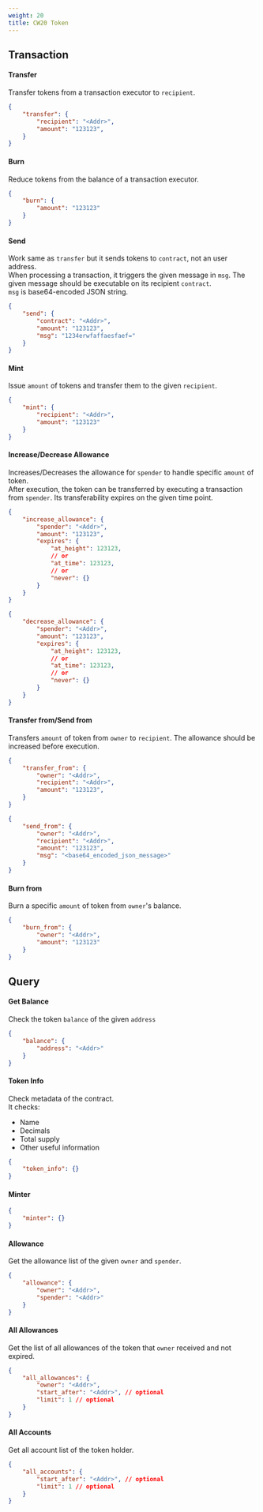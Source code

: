 ```yaml
---
weight: 20
title: CW20 Token
---
```


## Transaction

#### Transfer

Transfer tokens from a transaction executor to `recipient`.

```json
{
    "transfer": {
        "recipient": "<Addr>",
        "amount": "123123",
    }
}
```

#### Burn

Reduce tokens from the balance of a transaction executor.

```json
{
    "burn": {
        "amount": "123123"
    }
}
```

#### Send

Work same as `transfer` but it sends tokens to `contract`, not an user address.<br />
When processing a transaction, it triggers the given message in `msg`. The given message should be executable on its recipient `contract`.<br />
`msg` is base64-encoded JSON string.

```json
{
    "send": {
        "contract": "<Addr>",
        "amount": "123123",
        "msg": "1234erwfaffaesfaef="
    }
}
```

#### Mint

Issue `amount` of tokens and transfer them to the given `recipient`.

```json
{
    "mint": {
        "recipient": "<Addr>",
        "amount": "123123"
    }
}
```

#### Increase/Decrease Allowance

Increases/Decreases the allowance for `spender` to handle specific `amount` of token.<br />
After execution, the token can be transferred by executing a transaction from `spender`. Its transferability expires on the given time point.

```json
{
    "increase_allowance": {
        "spender": "<Addr>",
        "amount": "123123",
        "expires": {
            "at_height": 123123,
            // or
            "at_time": 123123,
            // or
            "never": {}
        }
    }
}
```

```json
{
    "decrease_allowance": {
        "spender": "<Addr>",
        "amount": "123123",
        "expires": {
            "at_height": 123123,
            // or
            "at_time": 123123,
            // or
            "never": {}
        }
    }
}
```

#### Transfer from/Send from

Transfers `amount` of token from `owner` to `recipient`. The allowance should be increased before execution.

```json
{
    "transfer_from": {
        "owner": "<Addr>",
        "recipient": "<Addr>",
        "amount": "123123",
    }
}
```

```json
{
    "send_from": {
        "owner": "<Addr>",
        "recipient": "<Addr>",
        "amount": "123123",
        "msg": "<base64_encoded_json_message>"
    }
}
```

#### Burn from

Burn a specific `amount` of token from `owner`'s balance.

```json
{
    "burn_from": {
        "owner": "<Addr>",
        "amount": "123123"
    }
}
```

## Query

#### Get Balance

Check the token `balance` of the given `address`

```json
{
    "balance": {
        "address": "<Addr>"
    }
}
```

#### Token Info

Check metadata of the contract.<br />
It checks:
- Name
- Decimals
- Total supply
- Other useful information

```json
{
    "token_info": {}
}
```

#### Minter

```json
{
    "minter": {}
}
```

#### Allowance

Get the allowance list of the given `owner` and `spender`.

```json
{
    "allowance": {
        "owner": "<Addr>",
        "spender": "<Addr>"
    }
}
```

#### All Allowances

Get the list of all allowances of the token that `owner` received and not expired.

```json
{
    "all_allowances": {
        "owner": "<Addr>",
        "start_after": "<Addr>", // optional
        "limit": 1 // optional
    }
}
```

#### All Accounts

Get all account list of the token holder.

```json
{
    "all_accounts": {
        "start_after": "<Addr>", // optional
        "limit": 1 // optional
    }
}
```
